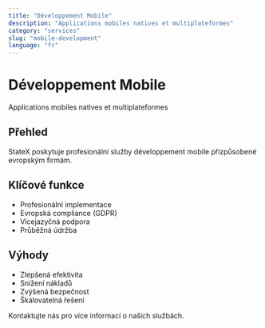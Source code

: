 ```yaml
---
title: "Développement Mobile"
description: "Applications mobiles natives et multiplateformes"
category: "services"
slug: "mobile-development"
language: "fr"
---
```


# Développement Mobile

Applications mobiles natives et multiplateformes

## Přehled

StateX poskytuje profesionální služby développement mobile přizpůsobené evropským firmám.

## Klíčové funkce

- Profesionální implementace
- Evropská compliance (GDPR)
- Vícejazyčná podpora
- Průběžná údržba

## Výhody

- Zlepšená efektivita
- Snížení nákladů
- Zvýšená bezpečnost
- Škálovatelná řešení

Kontaktujte nás pro více informací o našich službách.